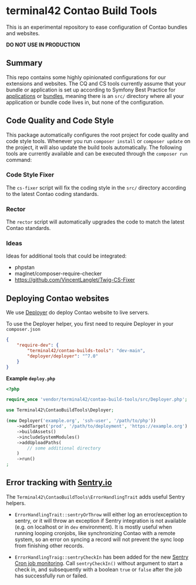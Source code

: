 # terminal42 Contao Build Tools

This is an experimental repository to ease configuration of Contao bundles and websites.

**DO NOT USE IN PRODUCTION**

## Summary

This repo contains some highly opinionated configurations for our extensions and websites.
The CQ and CS tools currently assume that your bundle or application is set up according to
Symfony Best Practice for [applications][SFBP] or [bundles][SBPB], meaning there is an `src/`
directory where all your application or bundle code lives in, but none of the configuration.


## Code Quality and Code Style

This package automatically configures the root project for code quality and code style tools.
Whenever you run `composer install` or `composer update` on the project, it will also update
the build tools automatically. The following tools are currently available and can be executed
through the `composer run` command:

### Code Style Fixer

The `cs-fixer` script will fix the coding style in the `src/` directory according to the 
latest Contao coding standards.

### Rector

The `rector` script will automatically upgrades the code to match the latest Contao standards.

### Ideas

Ideas for additional tools that could be integrated:
 - phpstan
 - maglnet/composer-require-checker
 - https://github.com/VincentLanglet/Twig-CS-Fixer


## Deploying Contao websites

We use [Deployer](Deployer) do deploy Contao website to live servers.

To use the Deployer helper, you first need to require Deployer in your `composer.json`

```json
{
    "require-dev": {
        "terminal42/contao-builds-tools": "dev-main",
        "deployer/deployer": "^7.0"
    }
}
```

**Example `deploy.php`**

```php
<?php

require_once 'vendor/terminal42/contao-build-tools/src/Deployer.php';

use Terminal42\ContaoBuildTools\Deployer;

(new Deployer('example.org', 'ssh-user', '/path/to/php'))
    ->addTarget('prod', '/path/to/deployment', 'https://example.org')
    ->buildAssets()
    ->includeSystemModules()
    ->addUploadPaths(
        // some additional directory
    )
    ->run()
;
```


## Error tracking with [Sentry.io][Sentry]

The `Terminal42\ContaoBuildTools\ErrorHandlingTrait` adds useful Sentry helpers.

 - `ErrorHandlingTrait::sentryOrThrow` will either log an error/exception to sentry,
    or it will throw an exception if Sentry integration is not available (e.g. on localhost
    or in `dev` environment). It is mostly useful when running looping cronjobs, like 
    synchronizing Contao with a remote system, so an error on syncing a record will not prevent
    the sync loop from finishing other records.

 - `ErrorHandlingTraig::sentryCheckIn` has been added for the new [Sentry Cron job monitoring][SentryCron].
    Call `sentryCheckIn()` without argument to start a check in, and subsequently with a boolean
    `true` or `false` after the job has successfully run or failed.


[Deployer]: https://deployer.org
[Sentry]: https://sentry.io
[SentryCron]: https://docs.sentry.io/product/crons/
[SFBP]: https://symfony.com/doc/current/best_practices.html
[SBPB]: https://symfony.com/doc/current/bundles/best_practices.html
